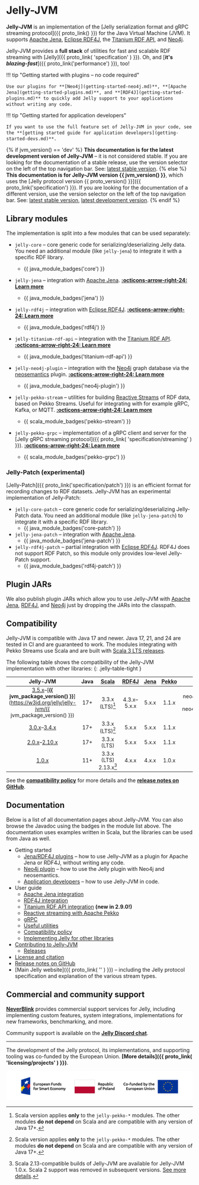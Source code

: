 # Jelly-JVM

**Jelly-JVM** is an implementation of the [Jelly serialization format and gRPC streaming protocol]({{ proto_link() }}) for the Java Virtual Machine (JVM). It supports [Apache Jena](user/jena.md), [Eclipse RDF4J](user/rdf4j.md), the [Titanium RDF API](user/titanium.md), and [Neo4j](getting-started-neo4j.md).

Jelly-JVM provides a **full stack** of utilities for fast and scalable RDF streaming with [Jelly]({{ proto_link( 'specification' ) }}). Oh, and [**it's *blazing-fast***]({{ proto_link('performance') }}), too!

!!! tip "Getting started with plugins – no code required"

    Use our plugins for **[Neo4j](getting-started-neo4j.md)**, **[Apache Jena](getting-started-plugins.md)**, and **[RDF4J](getting-started-plugins.md)** to quickly add Jelly support to your applications without writing any code.

!!! tip "Getting started for application developers"

    If you want to use the full feature set of Jelly-JVM in your code, see the **[getting started guide for application developers](getting-started-devs.md)**.

{% if jvm_version() == 'dev' %}
**This documentation is for the latest development version of Jelly-JVM** – it is not considered stable. If you are looking for the documentation of a stable release, use the version selector on the left of the top navigation bar. See: [latest stable version](https://w3id.org/jelly/jelly-jvm/stable).
{% else %}
**This documentation is for Jelly-JVM version {{ jvm_version() }}**, which uses the [Jelly protocol version {{ proto_version() }}]({{ proto_link('specification') }}). If you are looking for the documentation of a different version, use the version selector on the left of the top navigation bar. See: [latest stable version](https://w3id.org/jelly/jelly-jvm/stable), [latest development version](https://w3id.org/jelly/jelly-jvm/dev).
{% endif %}

## Library modules

The implementation is split into a few modules that can be used separately:

- `jelly-core` – core generic code for serializing/deserializing Jelly data. You need an additional module (like `jelly-jena`) to integrate it with a specific RDF library.
    - {{ java_module_badges('core') }}

- `jelly-jena` – integration with [Apache Jena](https://jena.apache.org/). **[:octicons-arrow-right-24: Learn more](user/jena.md)**
    - {{ java_module_badges('jena') }}

- `jelly-rdf4j` – integration with [Eclipse RDF4J](https://rdf4j.org/). **[:octicons-arrow-right-24: Learn more](user/rdf4j.md)**
    - {{ java_module_badges('rdf4j') }}

- `jelly-titanium-rdf-api` – integration with the [Titanium RDF API](https://github.com/filip26/titanium-rdf-api). **[:octicons-arrow-right-24: Learn more](user/titanium.md)**
    - {{ java_module_badges('titanium-rdf-api') }}

- `jelly-neo4j-plugin` – integration with the [Neo4j](https://neo4j.com/) graph database via the [neosemantics](https://neo4j.com/labs/neosemantics/) plugin. **[:octicons-arrow-right-24: Learn more](getting-started-neo4j.md)**
    - {{ java_module_badges('neo4j-plugin') }}

- `jelly-pekko-stream` – utilities for building [Reactive Streams](https://www.reactive-streams.org/) of RDF data, based on Pekko Streams. Useful for integrating with for example gRPC, Kafka, or MQTT. **[:octicons-arrow-right-24: Learn more](user/reactive.md)**
    - {{ scala_module_badges('pekko-stream') }}

- `jelly-pekko-grpc` – implementation of a gRPC client and server for the [Jelly gRPC streaming protocol]({{ proto_link( 'specification/streaming' ) }}). **[:octicons-arrow-right-24: Learn more](user/grpc.md)**
    - {{ scala_module_badges('pekko-grpc') }}

### Jelly-Patch (experimental)

[Jelly-Patch]({{ proto_link('specification/patch') }}) is an efficient format for recording changes to RDF datasets. Jelly-JVM has an experimental implementation of Jelly-Patch:

- `jelly-core-patch` – core generic code for serializing/deserializing Jelly-Patch data. You need an additional module (like `jelly-jena-patch`) to integrate it with a specific RDF library.
    - {{ java_module_badges('core-patch') }}
- `jelly-jena-patch` – integration with [Apache Jena](https://jena.apache.org/).
    - {{ java_module_badges('jena-patch') }}
- `jelly-rdf4j-patch` – partial integration with [Eclipse RDF4J](https://rdf4j.org/). RDF4J does not support RDF Patch, so this module only provides low-level Jelly-Patch support.
    - {{ java_module_badges('rdf4j-patch') }}

## Plugin JARs

We also publish plugin JARs which allow you to use Jelly-JVM with [Apache Jena](getting-started-plugins.md), [RDF4J](getting-started-plugins.md), and [Neo4j](getting-started-neo4j.md) just by dropping the JARs into the classpath.

## Compatibility

Jelly-JVM is compatible with Java 17 and newer. Java 17, 21, and 24 are tested in CI and are guaranteed to work. The modules integrating with Pekko Streams use Scala and are built with [Scala 3 LTS releases](https://www.scala-lang.org/blog/2022/08/17/long-term-compatibility-plans.html).

The following table shows the compatibility of the Jelly-JVM implementation with other libraries:
{: .jelly-table-tight }

| Jelly-JVM                                                                                                                                         | Java | <abbr title="Scala is used only in tests and jelly-pekko-* modules. Other modules are 100% in Java">Scala</abbr> | <abbr title="Eclipse RDF4J">RDF4J</abbr> | <abbr title="Apache Jena">Jena</abbr> | <abbr title="Apache Pekko, used in jelly-pekko-* modules.">Pekko</abbr> | Neo4j |
|:-------------------------------------------------------------------------------------------------------------------------------------------------:|:----:|:-------------------------:|:-----------:|:-----------:|:------------:|:-----:|
| [3.5.x](https://w3id.org/jelly/jelly-jvm/3.5.x)–[**{{ jvm_package_version() }}**](https://w3id.org/jelly/jelly-jvm/{{ jvm_package_version() }}) | 17+  |      3.3.x (LTS)[^2]      | 4.3.x–5.x.x |    5.x.x    |    1.1.x     | {{ neo4j_version('min') }}–{{ neo4j_version('max') }} |
| [3.0.x](https://w3id.org/jelly/jelly-jvm/3.0.x)–[3.4.x](https://w3id.org/jelly/jelly-jvm/3.4.x)                                                 | 17+  |      3.3.x (LTS)[^2]      |    5.x.x    |    5.x.x    |    1.1.x     | – |
| [2.0.x](https://w3id.org/jelly/jelly-jvm/2.0.x)–[2.10.x](https://w3id.org/jelly/jelly-jvm/2.10.x)                                               | 17+  |        3.3.x (LTS)        |    5.x.x    |    5.x.x    |    1.1.x     | – |
| [1.0.x](https://w3id.org/jelly/jelly-jvm/1.0.x)                                                                                                   | 11+  | 3.3.x (LTS)<br>2.13.x[^1] |    4.x.x    |    4.x.x    |    1.0.x     | – |

See the **[compatibility policy](user/compatibility.md)** for more details and the **[release notes on GitHub](https://github.com/Jelly-RDF/jelly-jvm/releases)**.

## Documentation

Below is a list of all documentation pages about Jelly-JVM. You can also browse the Javadoc using the badges in the module list above. The documentation uses examples written in Scala, but the libraries can be used from Java as well.

- Getting started
    - [Jena/RDF4J plugins](getting-started-plugins.md) – how to use Jelly-JVM as a plugin for Apache Jena or RDF4J, without writing any code.
    - [Neo4j plugin](getting-started-neo4j.md) – how to use the Jelly plugin with Neo4j and neosemantics.
    - [Application developers](getting-started-devs.md) – how to use Jelly-JVM in code.
- User guide
    - [Apache Jena integration](user/jena.md)
    - [RDF4J integration](user/rdf4j.md)
    - [Titanium RDF API integration](user/titanium.md) **(new in 2.9.0!)**
    - [Reactive streaming with Apache Pekko](user/reactive.md)
    - [gRPC](user/grpc.md)
    - [Useful utilities](user/utilities.md)
    - [Compatibility policy](user/compatibility.md)
    - [Implementing Jelly for other libraries](user/implementing.md)
- [Contributing to Jelly-JVM](contributing/index.md)
    - [Releases](contributing/releases.md)
- [License and citation](licensing.md)
- [Release notes on GitHub](https://github.com/Jelly-RDF/jelly-jvm/releases)
- [Main Jelly website]({{ proto_link( '' ) }}) – including the Jelly protocol specification and explanation of the various stream types.

## Commercial and community support

**[NeverBlink](https://neverblink.eu)** provides commercial support services for Jelly, including implementing custom features, system integrations, implementations for new frameworks, benchmarking, and more.

Community support is available on the **[Jelly Discord chat](https://discord.gg/A8sN5XwVa5)**.

----

The development of the Jelly protocol, its implementations, and supporting tooling was co-funded by the European Union. **[More details]({{ proto_link( 'licensing/projects' ) }})**.

![European Funds for Smart Economy, Republic of Poland, Co-funded by the European Union](assets/featured/feng_rp_eu.png)

[^1]: Scala 2.13-compatible builds of Jelly-JVM are available for Jelly-JVM 1.0.x. Scala 2 support was removed in subsequent versions. [See more details](https://w3id.org/jelly/jelly-jvm/1.0.x/user/scala2).
[^2]: Scala version applies **only** to the `jelly-pekko-*` modules. The other modules **do not depend** on Scala and are compatible with any version of Java 17+.
